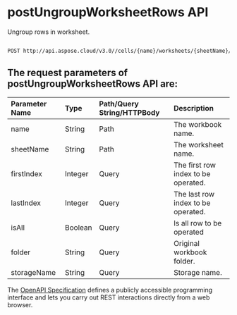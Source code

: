 # **postUngroupWorksheetRows API**

Ungroup rows in worksheet. 

```bash

POST http://api.aspose.cloud/v3.0//cells/{name}/worksheets/{sheetName}/cells/rows/ungroup

```

## The request parameters of **postUngroupWorksheetRows** API are: 

| Parameter Name | Type | Path/Query String/HTTPBody | Description | 
| :- | :- | :- |:- | 
|name|String|Path|The workbook name.|
|sheetName|String|Path|The worksheet name.|
|firstIndex|Integer|Query|The first row index to be operated.|
|lastIndex|Integer|Query|The last row index to be operated.|
|isAll|Boolean|Query|Is all row to be operated|
|folder|String|Query|Original workbook folder.|
|storageName|String|Query|Storage name.|


The [OpenAPI Specification](https://reference.aspose.cloud/cells/#/CellsController/PostUngroupWorksheetRows) defines a publicly accessible programming interface and lets you carry out REST interactions directly from a web browser.
